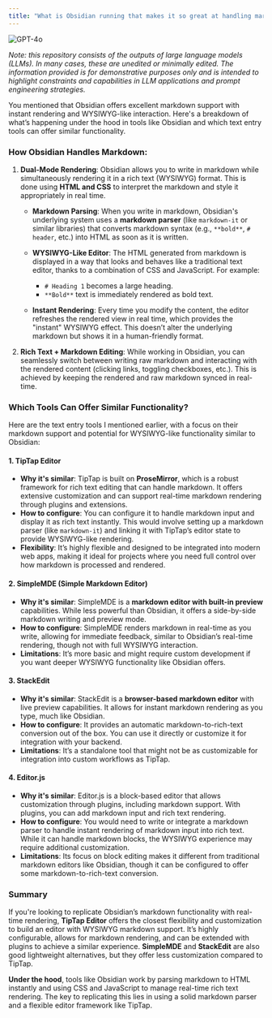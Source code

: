 ```yaml
---
title: "What is Obsidian running that makes it so great at handling markdown"
---
```

![GPT-4o](https://img.shields.io/badge/GPT--4o-3333FF?style=for-the-badge&logo=openai&logoColor=white)



*Note: this repository consists of the outputs of large language models (LLMs). In many cases, these are unedited or minimally edited. The information provided is for demonstrative purposes only and is intended to highlight constraints and capabilities in LLM applications and prompt engineering strategies.*


You mentioned that Obsidian offers excellent markdown support with instant rendering and WYSIWYG-like interaction. Here's a breakdown of what’s happening under the hood in tools like Obsidian and which text entry tools can offer similar functionality.

### How Obsidian Handles Markdown:
1. **Dual-Mode Rendering**: Obsidian allows you to write in markdown while simultaneously rendering it in a rich text (WYSIWYG) format. This is done using **HTML and CSS** to interpret the markdown and style it appropriately in real time.
   
   - **Markdown Parsing**: When you write in markdown, Obsidian's underlying system uses a **markdown parser** (like `markdown-it` or similar libraries) that converts markdown syntax (e.g., `**bold**`, `# header`, etc.) into HTML as soon as it is written.
   
   - **WYSIWYG-Like Editor**: The HTML generated from markdown is displayed in a way that looks and behaves like a traditional text editor, thanks to a combination of CSS and JavaScript. For example:
     - `# Heading 1` becomes a large heading.
     - `**Bold**` text is immediately rendered as bold text.
   
   - **Instant Rendering**: Every time you modify the content, the editor refreshes the rendered view in real time, which provides the "instant" WYSIWYG effect. This doesn’t alter the underlying markdown but shows it in a human-friendly format.

2. **Rich Text + Markdown Editing**: While working in Obsidian, you can seamlessly switch between writing raw markdown and interacting with the rendered content (clicking links, toggling checkboxes, etc.). This is achieved by keeping the rendered and raw markdown synced in real-time.

### Which Tools Can Offer Similar Functionality?

Here are the text entry tools I mentioned earlier, with a focus on their markdown support and potential for WYSIWYG-like functionality similar to Obsidian:

#### 1. **TipTap Editor**
   - **Why it's similar**: TipTap is built on **ProseMirror**, which is a robust framework for rich text editing that can handle markdown. It offers extensive customization and can support real-time markdown rendering through plugins and extensions.
   - **How to configure**: You can configure it to handle markdown input and display it as rich text instantly. This would involve setting up a markdown parser (like `markdown-it`) and linking it with TipTap’s editor state to provide WYSIWYG-like rendering.
   - **Flexibility**: It’s highly flexible and designed to be integrated into modern web apps, making it ideal for projects where you need full control over how markdown is processed and rendered.

#### 2. **SimpleMDE (Simple Markdown Editor)**
   - **Why it's similar**: SimpleMDE is a **markdown editor with built-in preview** capabilities. While less powerful than Obsidian, it offers a side-by-side markdown writing and preview mode.
   - **How to configure**: SimpleMDE renders markdown in real-time as you write, allowing for immediate feedback, similar to Obsidian’s real-time rendering, though not with full WYSIWYG interaction.
   - **Limitations**: It’s more basic and might require custom development if you want deeper WYSIWYG functionality like Obsidian offers.

#### 3. **StackEdit**
   - **Why it's similar**: StackEdit is a **browser-based markdown editor** with live preview capabilities. It allows for instant markdown rendering as you type, much like Obsidian.
   - **How to configure**: It provides an automatic markdown-to-rich-text conversion out of the box. You can use it directly or customize it for integration with your backend.
   - **Limitations**: It’s a standalone tool that might not be as customizable for integration into custom workflows as TipTap.

#### 4. **Editor.js**
   - **Why it's similar**: Editor.js is a block-based editor that allows customization through plugins, including markdown support. With plugins, you can add markdown input and rich text rendering.
   - **How to configure**: You would need to write or integrate a markdown parser to handle instant rendering of markdown input into rich text. While it can handle markdown blocks, the WYSIWYG experience may require additional customization.
   - **Limitations**: Its focus on block editing makes it different from traditional markdown editors like Obsidian, though it can be configured to offer some markdown-to-rich-text conversion.

### Summary
If you're looking to replicate Obsidian’s markdown functionality with real-time rendering, **TipTap Editor** offers the closest flexibility and customization to build an editor with WYSIWYG markdown support. It’s highly configurable, allows for markdown rendering, and can be extended with plugins to achieve a similar experience. **SimpleMDE** and **StackEdit** are also good lightweight alternatives, but they offer less customization compared to TipTap.

**Under the hood**, tools like Obsidian work by parsing markdown to HTML instantly and using CSS and JavaScript to manage real-time rich text rendering. The key to replicating this lies in using a solid markdown parser and a flexible editor framework like TipTap.